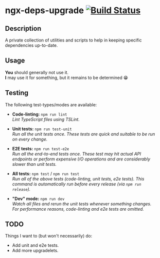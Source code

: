 # ngx-deps-upgrade [![Build Status][build-status-image]][build-status]

## Description

A private collection of utilities and scripts to help in keeping specific dependencies up-to-date.

## Usage

**You** should generally not use it.<br />
**I** may use it for something, but it remains to be determined :grin:

## Testing

The following test-types/modes are available:

- **Code-linting:** `npm run lint`<br />
  _Lint TypeScript files using TSLint._

- **Unit tests:** `npm run test-unit`<br />
  _Run all the unit tests once. These tests are quick and suitable to be run on every change._

- **E2E tests:** `npm run test-e2e`<br />
  _Run all the end-to-end tests once. These test may hit actual API endpoints or perform expensive
  I/O operations and are considerably slower than unit tests._

- **All tests:** `npm test` / `npm run test`<br />
  _Run all of the above tests (code-linting, unit tests, e2e tests). This command is automatically
  run before every release (via `npm run release`)._

- **"Dev" mode:** `npm run dev`<br />
  _Watch all files and rerun the unit tests whenever something changes. For performance reasons,
  code-linting and e2e tests are omitted._

## TODO

Things I want to (but won't necessarily) do:

- Add unit and e2e tests.
- Add more upgradelets.


[build-status]: https://travis-ci.org/gkalpak/ngx-deps-upgrade
[build-status-image]: https://travis-ci.org/gkalpak/ngx-deps-upgrade.svg?branch=master
